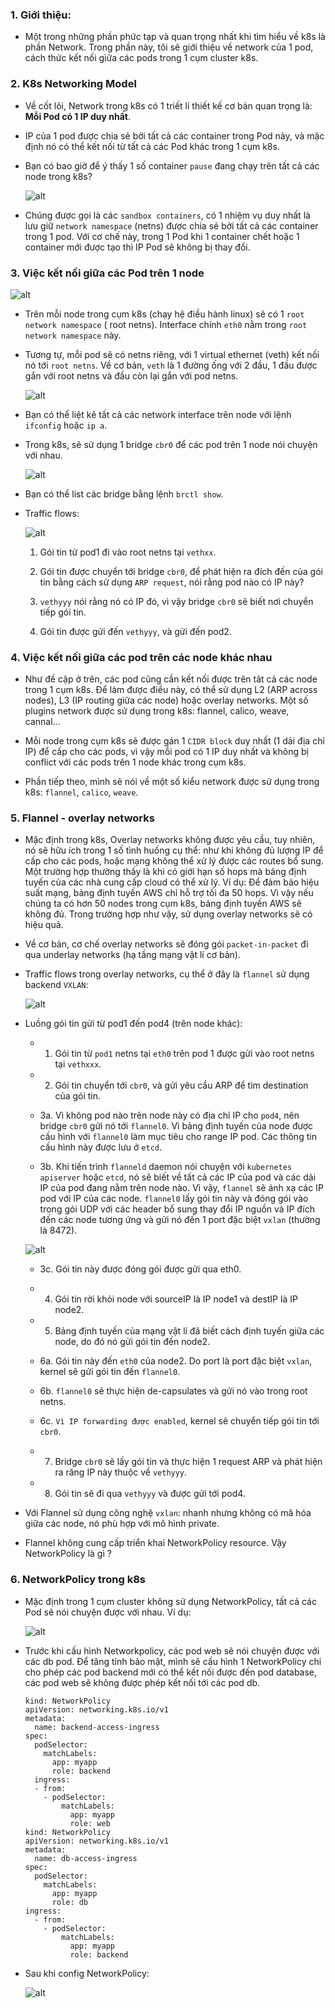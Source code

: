 ### 1. Giới thiệu:

- Một trong những phần phức tạp và quan trọng nhất khi tìm hiểu về k8s là phần Network. Trong phần này, tôi sẽ giới thiệu về network của 1 pod, cách thức kết nối giữa các pods trong 1 cụm cluster k8s.

### 2. K8s Networking Model

- Về cốt lõi, Network trong k8s có 1 triết lí thiết kế cơ bản quan trọng là: **Mỗi Pod có 1 IP duy nhất**.

- IP của 1 pod được chia sẻ bởi tất cả các container trong Pod này, và mặc định nó có thể kết nối từ tất cả các Pod khác trong 1 cụm k8s. 

- Bạn có bao giờ để ý thấy 1 số container `pause` đang chạy trên tất cả các node trong k8s? 
  
  ![alt](../images/containerpause.png)

- Chúng được gọi là các `sandbox containers`, có 1 nhiệm vụ duy nhất là lưu giữ `network namespace` (netns) được chia sẻ bởi tất cả các container trong 1 pod. Với cơ chế này, trong 1 Pod khi 1 container chết hoặc 1 container mới được tạo thì IP Pod sẽ không bị thay đổi.

### 3. Việc kết nối giữa các Pod trên 1 node

 ![alt](../images/rootnetworkns.png)
 
- Trên mỗi node trong cụm k8s (chạy hệ điều hành linux) sẽ có 1 `root network namespace` ( root netns). Interface chính `eth0` nằm trong `root network namespace` này.

- Tương tự, mỗi pod sẽ có netns riêng, với 1 virtual ethernet (veth) kết nối nó tới `root netns`. Về cơ bản, `veth` là 1 đường ống với 2 đầu, 1 đầu được gắn với root netns và đầu còn lại gắn với pod netns.

  ![alt](../images/podnetns1.png)  

- Bạn có thể liệt kê tất cả các network interface trên node với lệnh `ifconfig` hoặc `ip a`.

- Trong k8s, sẽ sử dụng 1 bridge `cbr0` để các pod trên 1 node nói chuyện với nhau.

  ![alt](../images/podnetns2.png)
  
- Bạn có thể list các bridge bằng lệnh `brctl show`.

- Traffic flows:
  
  ![alt](../images/podnetns.gif)

  1. Gói tin từ pod1 đi vào root netns tại `vethxx`.
  
  2. Gói tin được chuyển tới bridge `cbr0`, để phát hiện ra đích đến của gói tin bằng cách sử dụng `ARP request`, nói rằng pod nào có IP này? 
  
  3. `vethyyy` nói rằng nó có IP đó, vì vậy bridge `cbr0` sẽ biết nơi chuyển tiếp gói tin.
  
  4. Gói tin được gửi đến `vethyyy`, và gửi đến pod2.
  
### 4. Việc kết nối giữa các pod trên các node khác nhau

- Như đề cập ở trên, các pod cũng cần kết nối được trên tât cả các node trong 1 cụm k8s. Để làm được điều này, có thể sử dụng L2 (ARP across nodes), L3 (IP routing giữa các node) hoặc overlay networks. Một số plugins network được sử dụng trong k8s: flannel, calico, weave, cannal...

- Mỗi node trong cụm k8s sẽ được gán 1 `CIDR block` duy nhất (1 dải địa chỉ IP) để cấp cho các pods, vì vậy mỗi pod có 1 IP duy nhất và không bị conflict với các pods trên 1 node khác trong cụm k8s.

- Phần tiếp theo, mình sẽ nói về một số kiểu network được sử dụng trong k8s: `flannel`, `calico`, `weave`.

### 5. Flannel - overlay networks

- Mặc định trong k8s, Overlay networks không được yêu cầu, tuy nhiên, nó sẽ hữu ích trong 1 số tình huống cụ thể: như khi không đủ lượng IP để cấp cho các pods, hoặc mạng không thể xử lý được các routes bổ sung. Một trường hợp thường thấy là khi có giới hạn số hops mà bảng định tuyến của các nhà cung cấp cloud có thể xử lý. Ví dụ: Để đảm bảo hiệu suất mạng, bảng định tuyến AWS chỉ hỗ trợ tối đa 50 hops. Vì vậy nếu chúng ta có hơn 50 nodes trong cụm k8s, bảng định tuyến AWS sẽ không đủ. Trong trường hợp như vậy, sử dụng overlay networks sẽ có hiệu quả.

- Về cơ bản, cơ chế overlay networks sẽ đóng gói `packet-in-packet` đi qua underlay networks (hạ tầng mạng vật lí cơ bản).

- Traffic flows trong overlay networks, cụ thể ở đây là `flannel` sử dụng backend `VXLAN`:

  ![alt](../images/flannel.gif)

- Luồng gói tin gửi từ pod1 đến pod4 (trên node khác):
 
	* 1. Gói tin từ `pod1` netns tại `eth0` trên pod 1 được gửi vào root netns tại `vethxxx`.
  
  	* 2. Gói tin chuyển tới `cbr0`, và gửi yêu cầu ARP để tìm destination của gói tin.
  
  	* 3a. Vì không pod nào trên node này có địa chỉ IP cho `pod4`, nên bridge `cbr0` gửi nó tới `flannel0`. Vì bảng định tuyến của node được cấu hình với `flannel0` làm mục tiêu cho range IP pod. Các thông tin cấu hình này được lưu ở `etcd`.
  
  	* 3b. Khi tiến trình `flanneld` daemon nói chuyện với `kubernetes apiserver` hoặc `etcd`, nó sẽ biết về tất cả các IP của pod và các dải IP của pod đang nằm trên node nào. Vì vậy, `flannel` sẽ ánh xạ các IP pod với IP của các node. `flannel0` lấy gói tin này và đóng gói vào trong gói UDP với các header bổ sung thay đổi IP nguồn và IP đích đến các node tương ứng và gửi nó đến 1 port đặc biệt `vxlan` (thường là 8472).
  
    ![alt](../images/packetvxlan.png)
	
	* 3c. Gói tin này được đóng gói được gửi qua eth0.
	
	* 4. Gói tin rời khỏi node với sourceIP là IP node1 và destIP là IP node2.
	
	* 5. Bảng định tuyến của mạng vật lí đã biết cách định tuyến giữa các node, do đó nó gửi gói tin đến node2.
	
	* 6a. Gói tin này đến `eth0` của node2. Do port là port đặc biệt `vxlan`, kernel sẽ gửi gói tin đến `flannel0`.
	
	* 6b. `flannel0` sẽ thực hiện de-capsulates và gửi nó vào trong root netns.
	
	* 6c. `Vì IP forwarding được enabled`, kernel sẽ chuyển tiếp gói tin tới `cbr0`.
	
	* 7. Bridge `cbr0` sẽ lấy gói tin và thực hiện 1 request ARP và phát hiện ra răng IP này thuộc về `vethyyy`.
	
	* 8. Gói tin sẽ đi qua `vethyyy` và được gửi tới pod4.

- Với Flannel sử dụng công nghệ `vxlan`: nhanh nhưng không có mã hóa giữa các node, nó phù hợp với mô hình private.
	
- Flannel không cung cấp triển khai NetworkPolicy resource. Vậy NetworkPolicy là gì ?

### 6. NetworkPolicy trong k8s

- Mặc định trong 1 cụm cluster không sử dụng NetworkPolicy, tất cả các Pod sẽ nói chuyện được với nhau. Ví dụ:

  ![alt](../images/networkpolicy1.png)
  
- Trước khi cấu hình Networkpolicy, các pod web sẽ nói chuyện được với các db pod. Để tăng tính bảo mật, mình sẽ cấu hình 1 NetworkPolicy chỉ cho phép các pod backend mới có thể kết nối được đến pod database, các pod web sẽ không được phép kết nối tới các pod db.

  ```
  kind: NetworkPolicy
  apiVersion: networking.k8s.io/v1
  metadata:
    name: backend-access-ingress
  spec:
    podSelector:
      matchLabels:
        app: myapp
        role: backend
    ingress:
    - from:
      - podSelector:
          matchLabels:
            app: myapp
            role: web
  kind: NetworkPolicy
  apiVersion: networking.k8s.io/v1
  metadata:
    name: db-access-ingress
  spec:
    podSelector:
      matchLabels:
        app: myapp
        role: db
  ingress:
    - from:
      - podSelector:
          matchLabels:
            app: myapp
            role: backend
  ```

- Sau khi config NetworkPolicy: 
  
  ![alt](../images/networkpolicy2.png)
  

  
  
  


  
  